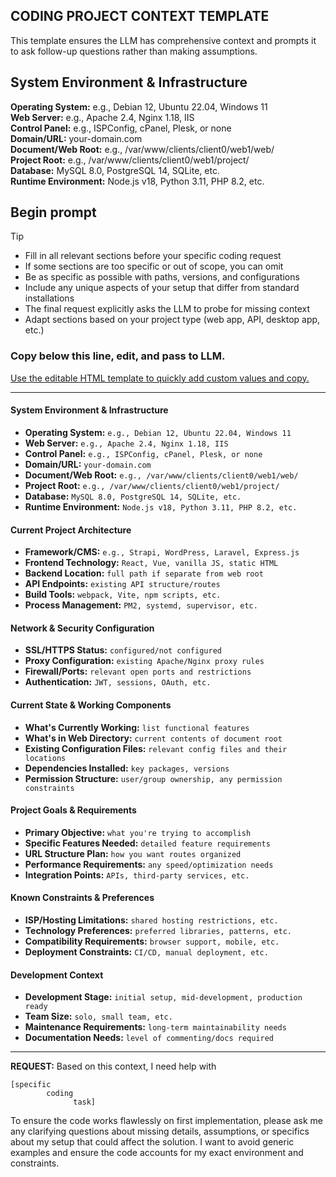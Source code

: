 ## CODING PROJECT CONTEXT TEMPLATE
This template ensures the LLM has comprehensive context and prompts it to ask follow-up questions rather than making assumptions.  

  <div class="section">
    <h2>System Environment &amp; Infrastructure</h2>
    <div class="field"><b>Operating System:</b> <span contenteditable="true">e.g., Debian 12, Ubuntu 22.04, Windows 11</span></div>
    <div class="field"><b>Web Server:</b> <span contenteditable="true">e.g., Apache 2.4, Nginx 1.18, IIS</span></div>
    <div class="field"><b>Control Panel:</b> <span contenteditable="true">e.g., ISPConfig, cPanel, Plesk, or none</span></div>
    <div class="field"><b>Domain/URL:</b> <span contenteditable="true">your-domain.com</span></div>
    <div class="field"><b>Document/Web Root:</b> <span contenteditable="true">e.g., /var/www/clients/client0/web1/web/</span></div>
    <div class="field"><b>Project Root:</b> <span contenteditable="true">e.g., /var/www/clients/client0/web1/project/</span></div>
    <div class="field"><b>Database:</b> <span contenteditable="true">MySQL 8.0, PostgreSQL 14, SQLite, etc.</span></div>
    <div class="field"><b>Runtime Environment:</b> <span contenteditable="true">Node.js v18, Python 3.11, PHP 8.2, etc.</span></div>
  </div>
  

## Begin prompt

> [!TIP]
> - Fill in all relevant sections before your specific coding request
> - If some sections are too specific or out of scope, you can omit
> - Be as specific as possible with paths, versions, and configurations  
> - Include any unique aspects of your setup that differ from standard installations
> - The final request explicitly asks the LLM to probe for missing context
> - Adapt sections based on your project type (web app, API, desktop app, etc.)

### Copy below this line, edit, and pass to LLM.
[Use the editable HTML template to quickly add custom values and copy.](https://codebook.sherafy.com/AI-Coding-Assistance.html)

---

#### **System Environment & Infrastructure**

* **Operating System:** `e.g., Debian 12, Ubuntu 22.04, Windows 11` 
* **Web Server:** `e.g., Apache 2.4, Nginx 1.18, IIS`
* **Control Panel:** `e.g., ISPConfig, cPanel, Plesk, or none`
* **Domain/URL:** `your-domain.com`
* **Document/Web Root:** `e.g., /var/www/clients/client0/web1/web/`
* **Project Root:** `e.g., /var/www/clients/client0/web1/project/`
* **Database:** `MySQL 8.0, PostgreSQL 14, SQLite, etc.`
* **Runtime Environment:** `Node.js v18, Python 3.11, PHP 8.2, etc.`

#### **Current Project Architecture**

* **Framework/CMS:** `e.g., Strapi, WordPress, Laravel, Express.js`
* **Frontend Technology:** `React, Vue, vanilla JS, static HTML`
* **Backend Location:** `full path if separate from web root`
* **API Endpoints:** `existing API structure/routes`
* **Build Tools:** `webpack, Vite, npm scripts, etc.`
* **Process Management:** `PM2, systemd, supervisor, etc.`

#### **Network & Security Configuration**

* **SSL/HTTPS Status:** `configured/not configured`
* **Proxy Configuration:** `existing Apache/Nginx proxy rules`
* **Firewall/Ports:** `relevant open ports and restrictions`
* **Authentication:** `JWT, sessions, OAuth, etc.`

#### **Current State & Working Components**

* **What's Currently Working:** `list functional features`
* **What's in Web Directory:** `current contents of document root`
* **Existing Configuration Files:** `relevant config files and their locations`
* **Dependencies Installed:** `key packages, versions`
* **Permission Structure:** `user/group ownership, any permission constraints`

#### **Project Goals & Requirements**

* **Primary Objective:** `what you're trying to accomplish`
* **Specific Features Needed:** `detailed feature requirements`
* **URL Structure Plan:** `how you want routes organized`
* **Performance Requirements:** `any speed/optimization needs`
* **Integration Points:** `APIs, third-party services, etc.`

#### **Known Constraints & Preferences**

* **ISP/Hosting Limitations:** `shared hosting restrictions, etc.`
* **Technology Preferences:** `preferred libraries, patterns, etc.`
* **Compatibility Requirements:** `browser support, mobile, etc.`
* **Deployment Constraints:** `CI/CD, manual deployment, etc.`

#### **Development Context**

* **Development Stage:** `initial setup, mid-development, production ready`
* **Team Size:** `solo, small team, etc.`
* **Maintenance Requirements:** `long-term maintainability needs`
* **Documentation Needs:** `level of commenting/docs required`
  
---

**REQUEST:** Based on this context, I need help with

```
[specific
        coding
              task]
```

To ensure the code works flawlessly on first implementation, please ask me any clarifying questions about missing details, assumptions, or specifics about my setup that could affect the solution. I want to avoid generic examples and ensure the code accounts for my exact environment and constraints.




